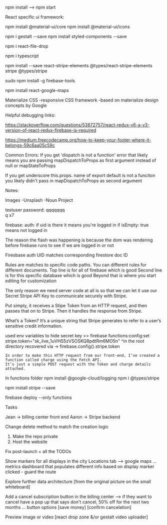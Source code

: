 
npm install --> npm start

React specific ui framework:

npm install @material-ui/core
npm install @material-ui/icons


npm i gestalt --save
npm install styled-components --save


npm i react-file-drop

npm i typescript

npm install --save react-stripe-elements @types/react-stripe-elements stripe @types/stripe

sudo npm install -g firebase-tools

npm install react-google-maps


Materialize CSS
-responsive CSS framework
-based on materialize design concepts by Google

Helpful debugging links:

https://stackoverflow.com/questions/53872757/react-redux-v6-a-v3-version-of-react-redux-firebase-is-required

https://medium.freecodecamp.org/how-to-keep-your-footer-where-it-belongs-59c6aa05c59c

Common Errors:
If you get 'dispatch is not a function' error that likely means you are passing mapDispatchToProps as first argument instead of null or mapStateToProps

If you get underscore this.props. name of export default is not a funciton you likely didn't pass in mapDispatchToProps as second argument


Notes:

Images
-Unsplash
-Noun Project

testuser password: qqqqqqq  
q x7

firebase: auth: if uid is there it means you're logged in
  if isEmpty: true means not logged in

The reason the flash was happening is because the dom was rendering before firebase runs to see if we are logged in or not

Firesbase auth UID matches corresponding firestore doc ID

Rules are matches to specific code paths. You can different rules for different documents.
  Top line is for all of firebase which is good
  Second line is for this specific database which is good
  Beyond that is where you start editing for customization




  The only reason we need server code at all is so that we can let it use our Secret Stripe API Key
  to communicate securely with Stripe.

  Put simply, it receives a Stipe Token from an HTTP request, and then passes that on to Stripe.
  Then it handles the response from Stripe.

  What’s a Token? It’s a unique string that Stripe generates to refer to a user’s sensitive credit information.


  used env variables to hide secret key >> firebase functions:config:set stripe.token="sk_live_1uVHS5zVSOSKQ8pdtRm6MO5n"
                                                ^in the root directory
    recovered via -> firebase.config().stripe.token

    In order to make this HTTP request from our front-end, I’ve created a function called charge using the Fetch API.
    It’s just a simple POST request with the Token and charge details attached.


In functions folder
  npm install @google-cloud/logging
  npm i @types/stripe


  npm install stripe --save




firebase deploy --only functions

















Tasks

Jean -> billing center front end
Aaron -> Stripe backend

Change delete method to match the creation logic

1. Make the repo private
2. Host the website


Fix post-launch + all the TODOs

Show markers for all displays in the city
Locations tab --> google maps ... metrics dashboard that populates different info based on display marker clicked
    - guard the route

Explore further data architecture [from the original picture on the small whiteboard]

Add a cancel subscription button in the billing center --> if they want to cancel have a pop up that says don't cancel, 50% off for the next two months ... button options [save money] [confirm cancelation]

Preview image or video [react drop zone &/or gestalt video uploader]
